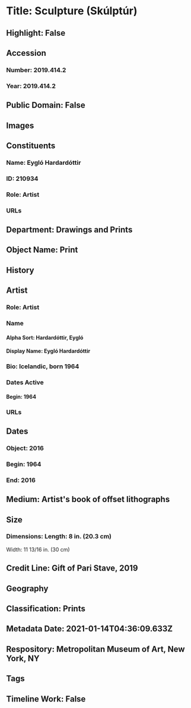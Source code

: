 # Title: Sculpture (Skúlptúr)
## Highlight: False
## Accession
### Number: 2019.414.2
### Year: 2019.414.2
## Public Domain: False
## Images
## Constituents
### Name: Eygló Hardardóttir
### ID: 210934
### Role: Artist
### URLs
## Department: Drawings and Prints
## Object Name: Print
## History
## Artist
### Role: Artist
### Name
#### Alpha Sort: Hardardóttir, Eygló
#### Display Name: Eygló Hardardóttir
### Bio: Icelandic, born 1964
### Dates Active
#### Begin: 1964
### URLs
## Dates
### Object: 2016
### Begin: 1964
### End: 2016
## Medium: Artist's book of offset lithographs
## Size
### Dimensions: Length: 8 in. (20.3 cm)
Width: 11 13/16 in. (30 cm)
## Credit Line: Gift of Pari Stave, 2019
## Geography
## Classification: Prints
## Metadata Date: 2021-01-14T04:36:09.633Z
## Respository: Metropolitan Museum of Art, New York, NY
## Tags
## Timeline Work: False
